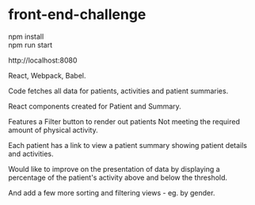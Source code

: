 # front-end-challenge


npm install  
npm run start  
  
http://localhost:8080
  
  
React, Webpack, Babel.

Code fetches all data for patients, activities and patient summaries.

React components created for Patient and Summary.

Features a Filter button to render out patients Not meeting the required amount of physical activity.

Each patient has a link to view a patient summary showing patient details and activities.

  
Would like to improve on the presentation of data by displaying a percentage of the patient's activity above and below the threshold.

And add a few more sorting and filtering views - eg. by gender.
